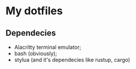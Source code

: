 # My dotfiles

## Dependecies

- Alacritty terminal emulator;
- bash (obviously);
- stylua (and it's dependecies like rustup, cargo)
